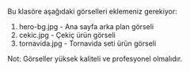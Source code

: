 Bu klasöre aşağıdaki görselleri eklemeniz gerekiyor:

1. hero-bg.jpg - Ana sayfa arka plan görseli
2. cekic.jpg - Çekiç ürün görseli
3. tornavida.jpg - Tornavida seti ürün görseli

Not: Görseller yüksek kaliteli ve profesyonel olmalıdır.
